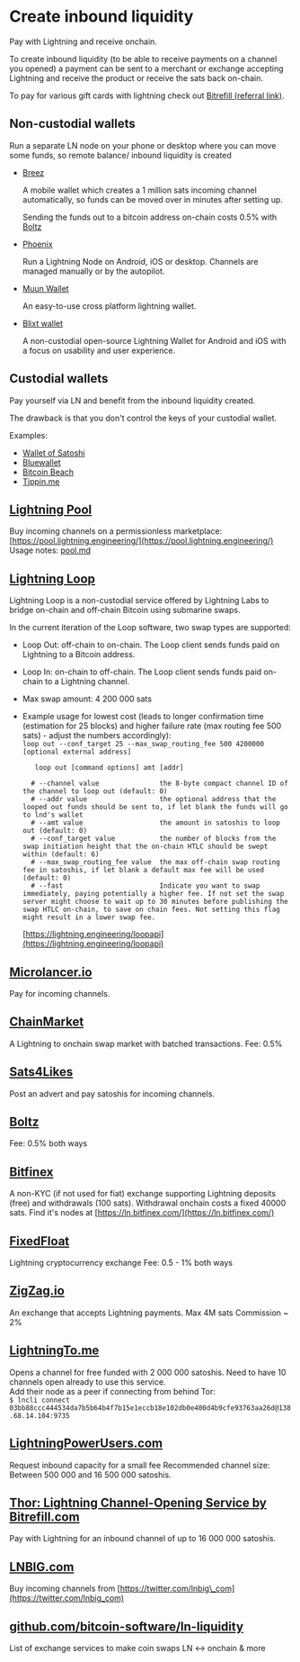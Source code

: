 # Create inbound liquidity

Pay with Lightning and receive onchain.

To create inbound liquidity \(to be able to receive payments on a channel you opened\) a payment can be sent to a merchant or exchange accepting Lightning and receive the product or receive the sats back on-chain.

To pay for various gift cards with lightning check out [Bitrefill \(referral link\)](https://www.bitrefill.com/buy/?code=XapbJJd8).

## Non-custodial wallets

Run a separate LN node on your phone or desktop where you can move some funds, so remote balance/ inbound liquidity is created

* [Breez](https://breez.technology/)

  A mobile wallet which creates a 1 million sats incoming channel automatically, so funds can be moved over in minutes after setting up.

  Sending the funds out to a bitcoin address on-chain costs 0.5% with [Boltz](https://boltz.exchange/)

* [Phoenix](https://phoenix.acinq.co/)

  Run a Lightning Node on Android, iOS or desktop. Channels are managed manually or by the autopilot.

* [Muun Wallet](https://muun.com/)

  An easy-to-use cross platform lightning wallet.

* [Blixt wallet](https://blixtwallet.github.io/)
  
  A non-custodial open-source Lightning Wallet for Android and iOS with a focus on usability and user experience.

## Custodial wallets

Pay yourself via LN and benefit from the inbound liquidity created.

The drawback is that you don't control the keys of your custodial wallet.

Examples:
* [Wallet of Satoshi](https://www.walletofsatoshi.com/)
* [Bluewallet](https://bluewallet.io/)
* [Bitcoin Beach ](https://galoy.io/)
* [Tippin.me](https://tippin.me/)

## [Lightning Pool](https://pool.lightning.engineering/)

Buy incoming channels on a permissionless marketplace: [https://pool.lightning.engineering/](https://pool.lightning.engineering/) Usage notes: [pool.md](advanced-tools/pool.md)

## [Lightning Loop](https://github.com/lightninglabs/loop)

Lightning Loop is a non-custodial service offered by Lightning Labs to bridge on-chain and off-chain Bitcoin using submarine swaps.

In the current iteration of the Loop software, two swap types are supported:

* Loop Out: off-chain to on-chain. The Loop client sends funds paid on Lightning to a Bitcoin address.
* Loop In: on-chain to off-chain. The Loop client sends funds paid on-chain to a Lightning channel.
* Max swap amount: 4 200 000 sats
* Example usage for lowest cost \(leads to longer confirmation time \(estimation for 25 blocks\) and higher failure rate \(max routing fee 500 sats\) - adjust the numbers accordingly\):  
  `loop out --conf_target 25 --max_swap_routing_fee 500 4200000 [optional external address]`

  ```text
     loop out [command options] amt [addr]

    # --channel value               the 8-byte compact channel ID of the channel to loop out (default: 0)
    # --addr value                  the optional address that the looped out funds should be sent to, if let blank the funds will go to lnd's wallet
    # --amt value                   the amount in satoshis to loop out (default: 0)
    # --conf_target value           the number of blocks from the swap initiation height that the on-chain HTLC should be swept within (default: 6)
    # --max_swap_routing_fee value  the max off-chain swap routing fee in satoshis, if let blank a default max fee will be used (default: 0)
    # --fast                        Indicate you want to swap immediately, paying potentially a higher fee. If not set the swap server might choose to wait up to 30 minutes before publishing the swap HTLC on-chain, to save on chain fees. Not setting this flag might result in a lower swap fee.
  ```

  [https://lightning.engineering/loopapi](https://lightning.engineering/loopapi)

## [Microlancer.io](https://microlancer.io/services/?tag=%23lightning-network)

Pay for incoming channels.

## [ChainMarket](https://chainmarket.etleneum.com/)

A Lightning to onchain swap market with batched transactions. Fee: 0.5%

## [Sats4Likes](https://kriptode.com/satsforlikes/index.html)

Post an advert and pay satoshis for incoming channels.

## [Boltz](https://boltz.exchange/)

Fee: 0.5% both ways

## [Bitfinex](https://bitfinex.com)

A non-KYC \(if not used for fiat\) exchange supporting Lightning deposits \(free\) and withdrawals \(100 sats\). Withdrawal onchain costs a fixed 40000 sats. Find it's nodes at [https://ln.bitfinex.com/](https://ln.bitfinex.com/)

## [FixedFloat](https://fixedfloat.com/)

Lightning cryptocurrency exchange Fee: 0.5 - 1% both ways

## [ZigZag.io](https://zigzag.io/#/)

An exchange that accepts Lightning payments. Max 4M sats Commission ~ 2%

## [LightningTo.me](https://lightningto.me/)

Opens a channel for free funded with 2 000 000 satoshis. Need to have 10 channels open already to use this service.  
Add their node as a peer if connecting from behind Tor:  
`$ lncli connect 03bb88ccc444534da7b5b64b4f7b15e1eccb18e102db0e400d4b9cfe93763aa26d@138.68.14.104:9735`

## [LightningPowerUsers.com](https://lightningpowerusers.com/home/)

Request inbound capacity for a small fee Recommended channel size: Between 500 000 and 16 500 000 satoshis.

## [Thor: Lightning Channel-Opening Service by Bitrefill.com](https://www.bitrefill.com/thor-lightning-network-channels/?hl=en)

Pay with Lightning for an inbound channel of up to 16 000 000 satoshis.

## [LNBIG.com](https://lnbig.com/#/open-channel)

Buy incoming channels from [https://twitter.com/lnbig\_com](https://twitter.com/lnbig_com)

## [github.com/bitcoin-software/ln-liquidity](https://github.com/bitcoin-software/ln-liquidity)

List of exchange services to make coin swaps LN &lt;-&gt; onchain & more

